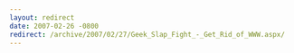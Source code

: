```yaml
---
layout: redirect
date: 2007-02-26 -0800
redirect: /archive/2007/02/27/Geek_Slap_Fight_-_Get_Rid_of_WWW.aspx/
---
```


